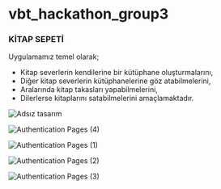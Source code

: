 # vbt_hackathon_group3

### KİTAP SEPETİ

Uygulamamız temel olarak;
- Kitap severlerin kendilerine bir kütüphane oluşturmalarını,
- Diğer kitap severlerin kütüphanelerine göz atabilmelerini,
- Aralarında kitap takasları yapabilmelerini,
- Dilerlerse kitaplarını satabilmelerini amaçlamaktadır.


![Adsız tasarım](https://user-images.githubusercontent.com/70916991/160064641-f27b9234-cfce-4a86-9c2a-6bdd98f651f9.png)

![Authentication Pages (4)](https://user-images.githubusercontent.com/70916991/160067006-ad6443a3-6833-490f-afaa-563a3b739623.png)

![Authentication Pages (1)](https://user-images.githubusercontent.com/70916991/160065379-bd95a08f-1d7d-49d4-98e1-9cc3692be54d.png)

![Authentication Pages (2)](https://user-images.githubusercontent.com/70916991/160066358-bbfa2fdc-5a7f-4a44-b9e6-8f36a6b1b8fa.png)

![Authentication Pages (3)](https://user-images.githubusercontent.com/70916991/160066646-23356f96-8e47-4087-993b-75b18dbf3143.png)
